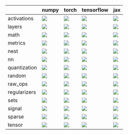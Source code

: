 |              | numpy                                                                                                                                                              | torch                                                                                                                                                              | tensorflow                                                                                                                                                         | jax                                                                                                                                                                |
|:-------------|:-------------------------------------------------------------------------------------------------------------------------------------------------------------------|:-------------------------------------------------------------------------------------------------------------------------------------------------------------------|:-------------------------------------------------------------------------------------------------------------------------------------------------------------------|:-------------------------------------------------------------------------------------------------------------------------------------------------------------------|
| activations  | <a href="https://github.com/unifyai/ivy/actions/runs/3275371557" rel="noopener noreferrer" target="_blank"><img src=https://img.shields.io/badge/-failure-red></a> | <a href="https://github.com/unifyai/ivy/actions/runs/3275371557" rel="noopener noreferrer" target="_blank"><img src=https://img.shields.io/badge/-failure-red></a> | <a href="https://github.com/unifyai/ivy/actions/runs/3275371557" rel="noopener noreferrer" target="_blank"><img src=https://img.shields.io/badge/-failure-red></a> | <a href="https://github.com/unifyai/ivy/actions/runs/3275371557" rel="noopener noreferrer" target="_blank"><img src=https://img.shields.io/badge/-failure-red></a> |
| layers       | <a href="https://github.com/unifyai/ivy/actions/runs/3190661148" rel="noopener noreferrer" target="_blank"><img src=https://img.shields.io/badge/-failure-red></a> | <a href="https://github.com/unifyai/ivy/actions/runs/3190661148" rel="noopener noreferrer" target="_blank"><img src=https://img.shields.io/badge/-failure-red></a> | <a href="https://github.com/unifyai/ivy/actions/runs/3190661148" rel="noopener noreferrer" target="_blank"><img src=https://img.shields.io/badge/-failure-red></a> | <a href="https://github.com/unifyai/ivy/actions/runs/3190661148" rel="noopener noreferrer" target="_blank"><img src=https://img.shields.io/badge/-failure-red></a> |
| math         | <a href="https://github.com/unifyai/ivy/actions/runs/3254402183" rel="noopener noreferrer" target="_blank"><img src=https://img.shields.io/badge/-failure-red></a> | <a href="https://github.com/unifyai/ivy/actions/runs/3254402183" rel="noopener noreferrer" target="_blank"><img src=https://img.shields.io/badge/-failure-red></a> | <a href="https://github.com/unifyai/ivy/actions/runs/3254402183" rel="noopener noreferrer" target="_blank"><img src=https://img.shields.io/badge/-failure-red></a> | <a href="https://github.com/unifyai/ivy/actions/runs/3254402183" rel="noopener noreferrer" target="_blank"><img src=https://img.shields.io/badge/-failure-red></a> |
| metrics      | <a href="https://github.com/unifyai/ivy/actions/runs/3254402183" rel="noopener noreferrer" target="_blank"><img src=https://img.shields.io/badge/-failure-red></a> | <a href="https://github.com/unifyai/ivy/actions/runs/3254402183" rel="noopener noreferrer" target="_blank"><img src=https://img.shields.io/badge/-failure-red></a> | <a href="https://github.com/unifyai/ivy/actions/runs/3254402183" rel="noopener noreferrer" target="_blank"><img src=https://img.shields.io/badge/-failure-red></a> | <a href="https://github.com/unifyai/ivy/actions/runs/3254402183" rel="noopener noreferrer" target="_blank"><img src=https://img.shields.io/badge/-failure-red></a> |
| nest         | <a href="https://github.com/unifyai/ivy/actions/runs/3196488328" rel="noopener noreferrer" target="_blank"><img src=https://img.shields.io/badge/-failure-red></a> | <a href="https://github.com/unifyai/ivy/actions/runs/3196488328" rel="noopener noreferrer" target="_blank"><img src=https://img.shields.io/badge/-failure-red></a> | <a href="https://github.com/unifyai/ivy/actions/runs/3196488328" rel="noopener noreferrer" target="_blank"><img src=https://img.shields.io/badge/-failure-red></a> | <a href="https://github.com/unifyai/ivy/actions/runs/3196488328" rel="noopener noreferrer" target="_blank"><img src=https://img.shields.io/badge/-failure-red></a> |
| nn           | <a href="https://github.com/unifyai/ivy/actions/runs/3254402183" rel="noopener noreferrer" target="_blank"><img src=https://img.shields.io/badge/-failure-red></a> | <a href="https://github.com/unifyai/ivy/actions/runs/3254402183" rel="noopener noreferrer" target="_blank"><img src=https://img.shields.io/badge/-failure-red></a> | <a href="https://github.com/unifyai/ivy/actions/runs/3254402183" rel="noopener noreferrer" target="_blank"><img src=https://img.shields.io/badge/-failure-red></a> | <a href="https://github.com/unifyai/ivy/actions/runs/3254402183" rel="noopener noreferrer" target="_blank"><img src=https://img.shields.io/badge/-failure-red></a> |
| quantization | <a href="https://github.com/unifyai/ivy/actions/runs/3190661148" rel="noopener noreferrer" target="_blank"><img src=https://img.shields.io/badge/-failure-red></a> | <a href="https://github.com/unifyai/ivy/actions/runs/3190661148" rel="noopener noreferrer" target="_blank"><img src=https://img.shields.io/badge/-failure-red></a> | <a href="https://github.com/unifyai/ivy/actions/runs/3190661148" rel="noopener noreferrer" target="_blank"><img src=https://img.shields.io/badge/-failure-red></a> | <a href="https://github.com/unifyai/ivy/actions/runs/3190661148" rel="noopener noreferrer" target="_blank"><img src=https://img.shields.io/badge/-failure-red></a> |
| random       | <a href="https://github.com/unifyai/ivy/actions/runs/3190661148" rel="noopener noreferrer" target="_blank"><img src=https://img.shields.io/badge/-failure-red></a> | <a href="https://github.com/unifyai/ivy/actions/runs/3190661148" rel="noopener noreferrer" target="_blank"><img src=https://img.shields.io/badge/-failure-red></a> | <a href="https://github.com/unifyai/ivy/actions/runs/3190661148" rel="noopener noreferrer" target="_blank"><img src=https://img.shields.io/badge/-failure-red></a> | <a href="https://github.com/unifyai/ivy/actions/runs/3190661148" rel="noopener noreferrer" target="_blank"><img src=https://img.shields.io/badge/-failure-red></a> |
| raw_ops      | <a href="https://github.com/unifyai/ivy/actions/runs/3299013966" rel="noopener noreferrer" target="_blank"><img src=https://img.shields.io/badge/-failure-red></a> | <a href="https://github.com/unifyai/ivy/actions/runs/3299013966" rel="noopener noreferrer" target="_blank"><img src=https://img.shields.io/badge/-failure-red></a> | <a href="https://github.com/unifyai/ivy/actions/runs/3299013966" rel="noopener noreferrer" target="_blank"><img src=https://img.shields.io/badge/-failure-red></a> | <a href="https://github.com/unifyai/ivy/actions/runs/3299013966" rel="noopener noreferrer" target="_blank"><img src=https://img.shields.io/badge/-failure-red></a> |
| regularizers | <a href="https://github.com/unifyai/ivy/actions/runs/3190661148" rel="noopener noreferrer" target="_blank"><img src=https://img.shields.io/badge/-failure-red></a> | <a href="https://github.com/unifyai/ivy/actions/runs/3190661148" rel="noopener noreferrer" target="_blank"><img src=https://img.shields.io/badge/-failure-red></a> | <a href="https://github.com/unifyai/ivy/actions/runs/3190661148" rel="noopener noreferrer" target="_blank"><img src=https://img.shields.io/badge/-failure-red></a> | <a href="https://github.com/unifyai/ivy/actions/runs/3190661148" rel="noopener noreferrer" target="_blank"><img src=https://img.shields.io/badge/-failure-red></a> |
| sets         | <a href="https://github.com/unifyai/ivy/actions/runs/3190661148" rel="noopener noreferrer" target="_blank"><img src=https://img.shields.io/badge/-failure-red></a> | <a href="https://github.com/unifyai/ivy/actions/runs/3190661148" rel="noopener noreferrer" target="_blank"><img src=https://img.shields.io/badge/-failure-red></a> | <a href="https://github.com/unifyai/ivy/actions/runs/3190661148" rel="noopener noreferrer" target="_blank"><img src=https://img.shields.io/badge/-failure-red></a> | <a href="https://github.com/unifyai/ivy/actions/runs/3190661148" rel="noopener noreferrer" target="_blank"><img src=https://img.shields.io/badge/-failure-red></a> |
| signal       | <a href="https://github.com/unifyai/ivy/actions/runs/3190661148" rel="noopener noreferrer" target="_blank"><img src=https://img.shields.io/badge/-failure-red></a> | <a href="https://github.com/unifyai/ivy/actions/runs/3190661148" rel="noopener noreferrer" target="_blank"><img src=https://img.shields.io/badge/-failure-red></a> | <a href="https://github.com/unifyai/ivy/actions/runs/3190661148" rel="noopener noreferrer" target="_blank"><img src=https://img.shields.io/badge/-failure-red></a> | <a href="https://github.com/unifyai/ivy/actions/runs/3190661148" rel="noopener noreferrer" target="_blank"><img src=https://img.shields.io/badge/-failure-red></a> |
| sparse       | <a href="https://github.com/unifyai/ivy/actions/runs/3190661148" rel="noopener noreferrer" target="_blank"><img src=https://img.shields.io/badge/-failure-red></a> | <a href="https://github.com/unifyai/ivy/actions/runs/3190661148" rel="noopener noreferrer" target="_blank"><img src=https://img.shields.io/badge/-failure-red></a> | <a href="https://github.com/unifyai/ivy/actions/runs/3190661148" rel="noopener noreferrer" target="_blank"><img src=https://img.shields.io/badge/-failure-red></a> | <a href="https://github.com/unifyai/ivy/actions/runs/3190661148" rel="noopener noreferrer" target="_blank"><img src=https://img.shields.io/badge/-failure-red></a> |
| tensor       | <a href="https://github.com/unifyai/ivy/actions/runs/3269354446" rel="noopener noreferrer" target="_blank"><img src=https://img.shields.io/badge/-failure-red></a> | <a href="https://github.com/unifyai/ivy/actions/runs/3269354446" rel="noopener noreferrer" target="_blank"><img src=https://img.shields.io/badge/-failure-red></a> | <a href="https://github.com/unifyai/ivy/actions/runs/3269354446" rel="noopener noreferrer" target="_blank"><img src=https://img.shields.io/badge/-failure-red></a> | <a href="https://github.com/unifyai/ivy/actions/runs/3269354446" rel="noopener noreferrer" target="_blank"><img src=https://img.shields.io/badge/-failure-red></a> |